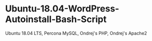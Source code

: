 # Ubuntu-18.04-WordPress-Autoinstall-Bash-Script
Ubuntu 18.04 LTS, Percona MySQL, Ondrej's PHP, Ondrej's Apache2
